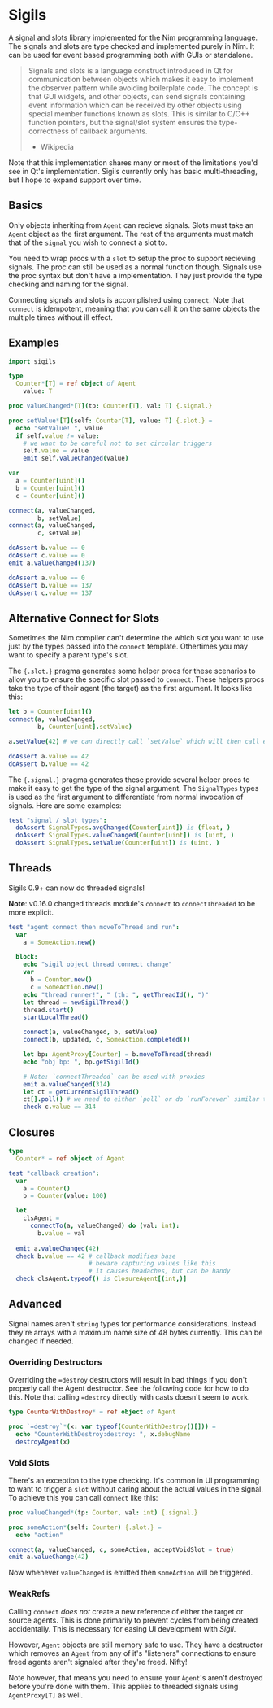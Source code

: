 # Sigils

A [signal and slots library](https://en.wikipedia.org/wiki/Signals_and_slots) implemented for the Nim programming language. The signals and slots are type checked and implemented purely in Nim. It can be used for event based programming both with GUIs or standalone.

> Signals and slots is a language construct introduced in Qt for communication between objects which makes it easy to implement the observer pattern while avoiding boilerplate code. The concept is that GUI widgets, and other objects, can send signals containing event information which can be received by other objects using special member functions known as slots. This is similar to C/C++ function pointers, but the signal/slot system ensures the type-correctness of callback arguments.
> - Wikipedia

Note that this implementation shares many or most of the limitations you'd see in Qt's implementation. Sigils currently only has basic multi-threading, but I hope to expand support over time.

## Basics

Only objects inheriting from `Agent` can recieve signals. Slots must take an `Agent` object as the first argument. The rest of the arguments must match that of the `signal` you wish to connect a slot to.

You need to wrap procs with a `slot` to setup the proc to support recieving signals. The proc can still be used as a normal function though. Signals use the proc syntax but don't have a implementation. They just provide the type checking and naming for the signal.

Connecting signals and slots is accomplished using `connect`. Note that `connect` is idempotent, meaning that you can call it on the same objects the multiple times without ill effect.

## Examples

```nim
import sigils

type
  Counter*[T] = ref object of Agent
    value: T

proc valueChanged*[T](tp: Counter[T], val: T) {.signal.}

proc setValue*[T](self: Counter[T], value: T) {.slot.} =
  echo "setValue! ", value
  if self.value != value:
    # we want to be careful not to set circular triggers
    self.value = value
    emit self.valueChanged(value)

var
  a = Counter[uint]()
  b = Counter[uint]()
  c = Counter[uint]()

connect(a, valueChanged,
        b, setValue)
connect(a, valueChanged,
        c, setValue)

doAssert b.value == 0
doAssert c.value == 0
emit a.valueChanged(137)

doAssert a.value == 0
doAssert b.value == 137
doAssert c.value == 137
```

## Alternative Connect for Slots

Sometimes the Nim compiler can't determine the which slot you want to use just by the types passed into the `connect` template. Othertimes you may want to specify a parent type's slot. 

The `{.slot.}` pragma generates some helper procs for these scenarios to allow you to ensure the specific slot passed to `connect`. These helpers procs take the type of their agent (the target) as the first argument. It looks like this:

```nim
let b = Counter[uint]()
connect(a, valueChanged,
        b, Counter[uint].setValue)

a.setValue(42) # we can directly call `setValue` which will then call emit

doAssert a.value == 42
doAssert b.value == 42
```

The `{.signal.}` pragma generates these provide several helper procs to make it easy to get the type of the signal argument. The `SignalTypes` types is used as the first argument to differentiate from normal invocation of signals. Here are some examples: 

```nim
test "signal / slot types":
  doAssert SignalTypes.avgChanged(Counter[uint]) is (float, )
  doAssert SignalTypes.valueChanged(Counter[uint]) is (uint, )
  doAssert SignalTypes.setValue(Counter[uint]) is (uint, )
```

## Threads

Sigils 0.9+ can now do threaded signals!

**Note**: v0.16.0 changed threads module's `connect` to `connectThreaded` to be more explicit.

```nim
test "agent connect then moveToThread and run":
  var
    a = SomeAction.new()

  block:
    echo "sigil object thread connect change"
    var
      b = Counter.new()
      c = SomeAction.new()
    echo "thread runner!", " (th: ", getThreadId(), ")"
    let thread = newSigilThread()
    thread.start()
    startLocalThread()

    connect(a, valueChanged, b, setValue)
    connect(b, updated, c, SomeAction.completed())

    let bp: AgentProxy[Counter] = b.moveToThread(thread)
    echo "obj bp: ", bp.getSigilId()

    # Note: `connectThreaded` can be used with proxies
    emit a.valueChanged(314)
    let ct = getCurrentSigilThread()
    ct[].poll() # we need to either `poll` or do `runForever` similar to async
    check c.value == 314
```

## Closures

```nim
type
  Counter* = ref object of Agent

test "callback creation":
  var
    a = Counter()
    b = Counter(value: 100)

  let
    clsAgent =
      connectTo(a, valueChanged) do (val: int):
        b.value = val
  
  emit a.valueChanged(42)
  check b.value == 42 # callback modifies base
                      # beware capturing values like this
                      # it causes headaches, but can be handy
  check clsAgent.typeof() is ClosureAgent[(int,)]
```


## Advanced

Signal names aren't `string` types for performance considerations. Instead they're arrays with a maximum name size of 48 bytes currently. This can be changed if needed.

### Overriding Destructors

Overriding the `=destroy` destructors will result in bad things if you don't properly call the Agent destructor. See the following code for how to do this. Note that calling `=destroy` directly with casts doesn't seem to work.

```nim
type CounterWithDestroy* = ref object of Agent

proc `=destroy`*(x: var typeof(CounterWithDestroy()[])) =
  echo "CounterWithDestroy:destroy: ", x.debugName
  destroyAgent(x)
```

### Void Slots

There's an exception to the type checking. It's common in UI programming to want to trigger a `slot` without caring about the actual values in the signal. To achieve this you can call `connect` like this:

```nim
proc valueChanged*(tp: Counter, val: int) {.signal.}

proc someAction*(self: Counter) {.slot.} =
  echo "action"

connect(a, valueChanged, c, someAction, acceptVoidSlot = true)
emit a.valueChange(42)
```

Now whenever `valueChanged` is emitted then `someAction` will be triggered.

### WeakRefs

Calling `connect` _does not_ create a new reference of either the target or source agents. This is done primarily to prevent cycles from being created accidentally. This is necessary for easing UI development with _Sigil_.

However, `Agent` objects are still memory safe to use. They have a destructor which removes an `Agent` from any of it's "listeners" connections to ensure freed agents aren't signaled after they're freed. Nifty!

Note however, that means you need to ensure your `Agent`'s aren't destroyed before you're done with them. This applies to threaded signals using `AgentProxy[T]` as well.
